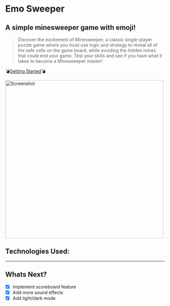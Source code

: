 # Emo Sweeper
## A simple minesweeper game with emoji!

>Discover the excitement of Minesweeper, a classic single-player puzzle game where you must use logic and strategy to reveal all of the safe cells on the game board, while avoiding the hidden mines that could end your game. Test your skills and see if you have what it takes to become a Minesweeper master!

💣[Getting Started](https://emosweeper.netlify.app/)💣

<img src="https://user-images.githubusercontent.com/23459228/209189519-5b204e58-3c2e-465f-80e1-c7e6b1eb622d.png" alt="Screenshot" width="500"/> 


## Technologies Used:

---
## Whats Next?
+ [x] Implement scoreboard feature
+ [x] Add more sound effects
+ [x] Add light/dark mode 